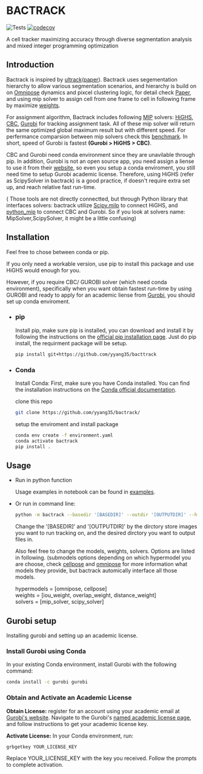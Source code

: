 # BACTRACK

![Tests](https://github.com/yyang35/bactrack/actions/workflows/python-package.yml/badge.svg)
[![codecov](https://codecov.io/gh/yyang35/bactrack/branch/main/graph/badge.svg?token=7ae0e45d-e732-4768-9c09-ec1cb81e712e)](https://codecov.io/gh/yyang35/bactrack)


A cell tracker maximizing accuracy through diverse segmentation analysis and mixed integer programming optimization


## Introduction

Bactrack is inspired by [ultrack](https://github.com/royerlab/ultrack)([paper](https://arxiv.org/abs/2308.04526)). Bactrack uses segementation hierarchy to allow various segmentation scenarios, and hierarchy is build on on [Omnipose](https://github.com/kevinjohncutler/omnipose/) dynamics and pixcel clustering logic, for detail check [Paper](https://www.nature.com/articles/s41592-022-01639-4), and using mip solver to assign cell from one frame to cell in following frame by maximize [weights](https://github.com/yyang35/bactrack/tree/dev/bactrack/tracking/weights). 

For assignment algorithm, Bactrack includes following [MIP](https://en.wikipedia.org/wiki/Integer_programming) solvers: [HiGHS](https://highs.dev/), [CBC](https://www.coin-or.org/Cbc/cbcuserguide.html), [Gurobi](https://www.gurobi.com/solutions/gurobi-optimizer) for tracking assignment task. 
All of these mip solver will return the same optimized global maximum result but with different speed. For perfermance comparsion between mip solvers check this [benchmark](https://plato.asu.edu/ftp/milp.html). 
 In short, speed of Gurobi is fastest **(Gurobi > HiGHS > CBC)**. 

CBC and Gurobi need conda environment since they are unavilable through pip. In addition, Gurobi is not an open source app, you need assign a liense to use it from their [website](https://www.gurobi.com/solutions/gurobi-optimizer), so even you setup a conda enviroment, 
you still need time to setup Gurobi academic license. Therefore, using HiGHS (refer as ScipySolver in bactrack) is a good practice, if doesn't require extra set up, and reach relative fast run-time. 

( Those tools are not directly connectted, but through Python library that interfaces solvers:  bactrack utilize [Scipy.milp](https://docs.scipy.org/doc/scipy/reference/generated/scipy.optimize.milp.html)
to connect HiGHS, and [python_mip](https://github.com/coin-or/python-mip) to connect CBC and Gurobi. So if you look at solvers name: MipSolver,ScipySolver, it might be a little confusing)



## Installation

Feel free to chose between conda or pip. 

If you only need a workable version, use pip to install this package and use HiGHS would enough for you. 

However, if you require CBC/ GUROBI solver (which need conda environment), specifically when you want obtain fastest run-time by using GUROBI and ready to apply for an academic liense from [Gurobi](https://www.gurobi.com/solutions/gurobi-optimizer), you should set up conda enviroment.

- ### pip
  Install pip,  make sure pip is  installed, you can download and install it by following the instructions on the [official pip installation page](https://pip.pypa.io/en/stable/installation/).
  Just do pip install, the requirment package will be setup. 
  ```bash
  pip install git+https://github.com/yyang35/bacttrack
  ```

- ### Conda

  Install Conda: First, make sure you have Conda installed. You can find the installation instructions on the [Conda official documentation](https://docs.conda.io/projects/conda/en/latest/user-guide/install/index.html).
  
  clone this repo
  ```bash
  git clone https://github.com/yyang35/bactrack/
  ```
  
  setup the enviroment and install package
  ```bash
  conda env create -f environment.yaml
  conda activate bactrack
  pip install .
  ```


## Usage

- Run in python function 

  Usage examples in notebook can be found in [examples](examples).

- Or run in command line:

  ``` bash
  python -m bactrack --basedir '[BASEDIR]' --outdir '[OUTPUTDIR]' --hypermodel omnipose --submodel bact_phase_omni --solver_name scipy_solver --weight_name overlap_weight
  ```

  Change the '[BASEDIR]' and '[OUTPUTDIR]' by the dirctory store images you want to run tracking on, and the desired dirctory you want to output files in. 
  
  Also feel free to change the models, weights, solvers. Options are listed in following. (submodels options depending on which hypermodel you are choose, check [cellpose](https://www.cellpose.org/) and [omnipose](https://omnipose.readthedocs.io/) for more information what models they provide, but bactrack automically interface all those models. 
  
    hypermodels = [omnipose, cellpose]\
    weights = [iou_weight, overlap_weight, distance_weight]\
    solvers = [mip_solver, scipy_solver]


## Gurobi setup

Installing gurobi and setting up an academic license.

### Install Gurobi using Conda

In your existing Conda environment, install Gurobi with the following command:

```bash
conda install -c gurobi gurobi
```

### Obtain and Activate an Academic License

**Obtain License:** register for an account using your academic email at [Gurobi's website](https://portal.gurobi.com/iam/login/). Navigate to the Gurobi's [named academic license page](https://www.gurobi.com/features/academic-named-user-license/), and follow instructions to get your academic license key.

**Activate License:** In your Conda environment, run:

```bash
grbgetkey YOUR_LICENSE_KEY
```

Replace YOUR_LICENSE_KEY with the key you received. Follow the prompts to complete activation.
